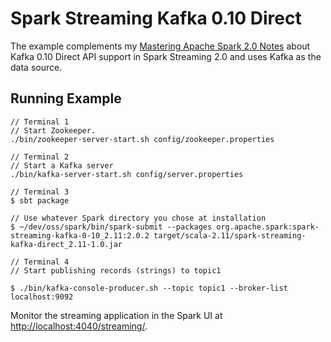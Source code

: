 # Spark Streaming Kafka 0.10 Direct

The example complements my [Mastering Apache Spark 2.0 Notes](https://jaceklaskowski.gitbooks.io/mastering-apache-spark/content/spark-streaming/spark-streaming-kafka-KafkaUtils.html) about Kafka 0.10 Direct API support in Spark Streaming 2.0 and uses Kafka as the data source.

## Running Example

```
// Terminal 1
// Start Zookeeper.
./bin/zookeeper-server-start.sh config/zookeeper.properties
```

```
// Terminal 2
// Start a Kafka server
./bin/kafka-server-start.sh config/server.properties
```

```
// Terminal 3
$ sbt package

// Use whatever Spark directory you chose at installation
$ ~/dev/oss/spark/bin/spark-submit --packages org.apache.spark:spark-streaming-kafka-0-10_2.11:2.0.2 target/scala-2.11/spark-streaming-kafka-direct_2.11-1.0.jar
```

```
// Terminal 4
// Start publishing records (strings) to topic1

$ ./bin/kafka-console-producer.sh --topic topic1 --broker-list localhost:9092
```

Monitor the streaming application in the Spark UI at [http://localhost:4040/streaming/](http://localhost:4040/streaming).

